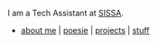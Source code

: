 

I am a Tech Assistant at [SISSA](https://en.wikipedia.org/wiki/International_School_for_Advanced_Studies). 

- [about me](bio.md) | [poesie](poesie.md) | [projects](projects.md) | [stuff](stuff.md)  


